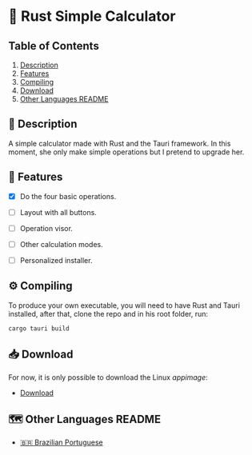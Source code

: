 # 🧮 Rust Simple Calculator

## Table of Contents

1. [Description](#-description)
2. [Features](#-features)
3. [Compiling](#-compiling)
4. [Download](#-download)
5. [Other Languages README](#-other-languages-readme)

## 📄 Description

A simple calculator made with Rust and the Tauri framework.
In this moment, she only make simple operations but I pretend to upgrade her.

## 🧩 Features

- [x] Do the four basic operations.
  
- [ ] Layout with all buttons.
  
- [ ] Operation visor.
  
- [ ] Other calculation modes.
  
- [ ] Personalized installer.
  

## ⚙️ Compiling

To produce your own executable, you will need to have Rust and Tauri installed, after that, clone the repo and in his root folder, run:

```bash
cargo tauri build
```

## 📥 Download

For now, it is only possible to download the Linux *appimage*:

- [Download](./bin/desktop-calculator)


## 🗺 Other Languages README

- [:brazil: Brazilian Portuguese](./README.pt-BR.md)
